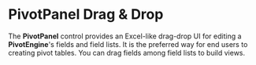 PivotPanel Drag & Drop
======================

The **PivotPanel** control provides an Excel-like drag-drop UI for editing a **PivotEngine**'s fields and field lists. It is the preferred way for end users to creating pivot tables. You can drag fields among field lists to build views.
